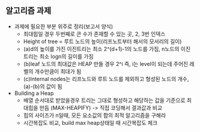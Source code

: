 ## 알고리즘 과제
- 과제에 필요한 부분 위주로 정리(보고서 양식)
	- 최대힙일 경우 두번째로 큰 수가 존재할 수 있는 곳, 2, 3번 인덱스
	- Height of tree = 루트 노드의 높이(리프노트부터 해서의 모서리의 길이)
	- (a)d의 높이를 가진 이진트리는 최소 2^(d+1)-1의 노드를 가짐, n노드의 이진트리는 최소 logn의 길이를 가짐
	- (b)leaf 노드의 최대값은 HEAP 만들 경우 2^i 즉, i는 level이 되는데 주어진 레벨의 개수만큼이 최대가 됨
	- (c)Internal nodes는 리프노드와 루트 노드를 제외하고 형성된 노드의 개수, (a)-(b)의 값이 됨
- Building a Heap
	- 배열 순서대로 받았을경우 트리는 그대로 형성하고 해당하는 값을 기준으로 최대힙을 만듬 (MAX-HEAPIFY) -> 직접 코딩해서 결과값과 비교
	- 힙의 사이즈가 n일때, 모든 요소값의 합의 최적 알고리즘을 구해라
	- 시간복잡도 비교, build max heap상태일 때 시간복잡도 체크
